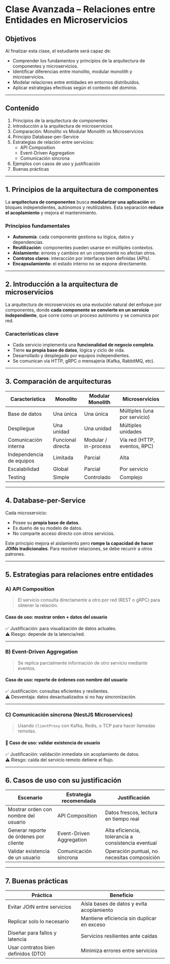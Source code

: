 
# Clase Avanzada – Relaciones entre Entidades en Microservicios

## Objetivos

Al finalizar esta clase, el estudiante será capaz de:

- Comprender los fundamentos y principios de la arquitectura de componentes y microservicios.
- Identificar diferencias entre monolito, modular monolith y microservicios.
- Modelar relaciones entre entidades en entornos distribuidos.
- Aplicar estrategias efectivas según el contexto del dominio.

---

## Contenido

1. Principios de la arquitectura de componentes  
2. Introducción a la arquitectura de microservicios  
3. Comparación: Monolito vs Modular Monolith vs Microservicios  
4. Principio Database-per-Service  
5. Estrategias de relación entre servicios:  
   - API Composition  
   - Event-Driven Aggregation  
   - Comunicación síncrona  
6. Ejemplos con casos de uso y justificación  
7. Buenas prácticas  

---

## 1. Principios de la arquitectura de componentes

La **arquitectura de componentes** busca **modularizar una aplicación** en bloques independientes, autónomos y reutilizables. Esta separación **reduce el acoplamiento** y mejora el mantenimiento.

### Principios fundamentales

- **Autonomía**: cada componente gestiona su lógica, datos y dependencias.
- **Reutilización**: componentes pueden usarse en múltiples contextos.
- **Aislamiento**: errores y cambios en un componente no afectan otros.
- **Contratos claros**: interacción por interfaces bien definidas (APIs).
- **Encapsulamiento**: el estado interno no se expone directamente.

---

## 2. Introducción a la arquitectura de microservicios

La arquitectura de microservicios es una evolución natural del enfoque por componentes, donde **cada componente se convierte en un servicio independiente**, que corre como un proceso autónomo y se comunica por red.

### Características clave

- Cada servicio implementa una **funcionalidad de negocio completa**.
- Tiene **su propia base de datos**, lógica y ciclo de vida.
- Desarrollado y desplegado por equipos independientes.
- Se comunican vía HTTP, gRPC o mensajería (Kafka, RabbitMQ, etc).

---

## 3. Comparación de arquitecturas

| Característica         | Monolito                  | Modular Monolith            | Microservicios                     |
|------------------------|---------------------------|------------------------------|------------------------------------|
| Base de datos          | Una única                 | Una única                   | Múltiples (una por servicio)       |
| Despliegue             | Una unidad                | Una unidad                  | Múltiples unidades                 |
| Comunicación interna   | Funcional directa         | Modular / in-process        | Vía red (HTTP, eventos, RPC)       |
| Independencia de equipos | Limitada                | Parcial                     | Alta                               |
| Escalabilidad          | Global                    | Parcial                     | Por servicio                       |
| Testing                | Simple                    | Controlado                  | Complejo                           |

---

## 4. Database-per-Service

Cada microservicio:

- Posee su **propia base de datos**.
- Es dueño de su modelo de datos.
- No comparte acceso directo con otros servicios.

Este principio mejora el aislamiento pero **rompe la capacidad de hacer JOINs tradicionales**. Para resolver relaciones, se debe recurrir a otros patrones.

---

## 5. Estrategias para relaciones entre entidades

### A) API Composition

> El servicio consulta directamente a otro por red (REST o gRPC) para obtener la relación.

#### Caso de uso: mostrar orden + datos del usuario

✅ Justificación: para visualización de datos actuales.  
⚠️ Riesgo: depende de la latencia/red.

---

### B) Event-Driven Aggregation

> Se replica parcialmente información de otro servicio mediante eventos.

#### Caso de uso: reporte de órdenes con nombre del usuario

✅ Justificación: consultas eficientes y resilientes.  
⚠️ Desventaja: datos desactualizados si no hay sincronización.

---

### C) Comunicación síncrona (NestJS Microservices)

> Usando `ClientProxy` con Kafka, Redis, o TCP para hacer llamadas remotas.

#### 📌 Caso de uso: validar existencia de usuario

✅ Justificación: validación inmediata sin acoplamiento de datos.  
⚠️ Riesgo: caída del servicio remoto detiene el flujo.

---

## 6. Casos de uso con su justificación

| Escenario                             | Estrategia recomendada         | Justificación                                       |
|--------------------------------------|--------------------------------|----------------------------------------------------|
| Mostrar orden con nombre del usuario | API Composition                | Datos frescos, lectura en tiempo real              |
| Generar reporte de órdenes por cliente | Event-Driven Aggregation       | Alta eficiencia, tolerancia a consistencia eventual |
| Validar existencia de un usuario     | Comunicación síncrona          | Operación puntual, no necesitas composición        |

---

## 7. Buenas prácticas

| Práctica                           | Beneficio                                 |
|------------------------------------|-------------------------------------------|
| Evitar JOIN entre servicios        | Aísla bases de datos y evita acoplamiento |
| Replicar solo lo necesario         | Mantiene eficiencia sin duplicar en exceso|
| Diseñar para fallos y latencia     | Servicios resilientes ante caídas         |
| Usar contratos bien definidos (DTO)| Minimiza errores entre servicios          |
